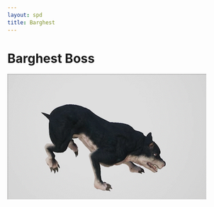 ```yaml
---
layout: spd
title: Barghest
---
```


# Barghest Boss


<img src="/assets/images/spd/enemy-barghest.gif" width="449" height="283">
